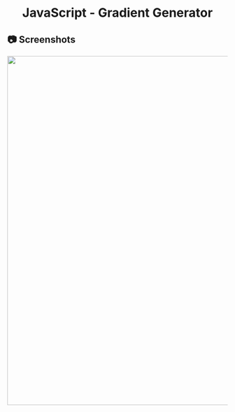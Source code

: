 <h1 align="center">
   JavaScript - Gradient Generator
</h1>

<h2>
📷 Screenshots
</h2>

<p align="center">
  <img src="https://github.com/ozkannbuyuk/js-exercises/assets/111967202/9f0c04d4-c1b5-4901-b5e3-564ba65da7e0" width="800" />
</p>
